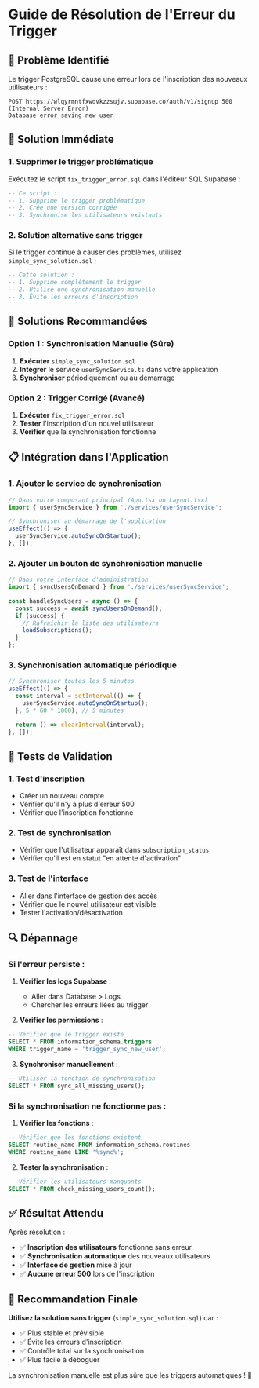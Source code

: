 # Guide de Résolution de l'Erreur du Trigger

## 🚨 **Problème Identifié**

Le trigger PostgreSQL cause une erreur lors de l'inscription des nouveaux utilisateurs :
```
POST https://wlqyrmntfxwdvkzzsujv.supabase.co/auth/v1/signup 500 (Internal Server Error)
Database error saving new user
```

## 🔧 **Solution Immédiate**

### 1. **Supprimer le trigger problématique**

Exécutez le script `fix_trigger_error.sql` dans l'éditeur SQL Supabase :

```sql
-- Ce script :
-- 1. Supprime le trigger problématique
-- 2. Crée une version corrigée
-- 3. Synchronise les utilisateurs existants
```

### 2. **Solution alternative sans trigger**

Si le trigger continue à causer des problèmes, utilisez `simple_sync_solution.sql` :

```sql
-- Cette solution :
-- 1. Supprime complètement le trigger
-- 2. Utilise une synchronisation manuelle
-- 3. Évite les erreurs d'inscription
```

## 🚀 **Solutions Recommandées**

### **Option 1 : Synchronisation Manuelle (Sûre)**

1. **Exécuter** `simple_sync_solution.sql`
2. **Intégrer** le service `userSyncService.ts` dans votre application
3. **Synchroniser** périodiquement ou au démarrage

### **Option 2 : Trigger Corrigé (Avancé)**

1. **Exécuter** `fix_trigger_error.sql`
2. **Tester** l'inscription d'un nouvel utilisateur
3. **Vérifier** que la synchronisation fonctionne

## 📋 **Intégration dans l'Application**

### 1. **Ajouter le service de synchronisation**

```typescript
// Dans votre composant principal (App.tsx ou Layout.tsx)
import { userSyncService } from './services/userSyncService';

// Synchroniser au démarrage de l'application
useEffect(() => {
  userSyncService.autoSyncOnStartup();
}, []);
```

### 2. **Ajouter un bouton de synchronisation manuelle**

```typescript
// Dans votre interface d'administration
import { syncUsersOnDemand } from './services/userSyncService';

const handleSyncUsers = async () => {
  const success = await syncUsersOnDemand();
  if (success) {
    // Rafraîchir la liste des utilisateurs
    loadSubscriptions();
  }
};
```

### 3. **Synchronisation automatique périodique**

```typescript
// Synchroniser toutes les 5 minutes
useEffect(() => {
  const interval = setInterval(() => {
    userSyncService.autoSyncOnStartup();
  }, 5 * 60 * 1000); // 5 minutes

  return () => clearInterval(interval);
}, []);
```

## 🧪 **Tests de Validation**

### 1. **Test d'inscription**
- Créer un nouveau compte
- Vérifier qu'il n'y a plus d'erreur 500
- Vérifier que l'inscription fonctionne

### 2. **Test de synchronisation**
- Vérifier que l'utilisateur apparaît dans `subscription_status`
- Vérifier qu'il est en statut "en attente d'activation"

### 3. **Test de l'interface**
- Aller dans l'interface de gestion des accès
- Vérifier que le nouvel utilisateur est visible
- Tester l'activation/désactivation

## 🔍 **Dépannage**

### Si l'erreur persiste :

1. **Vérifier les logs Supabase** :
   - Aller dans Database > Logs
   - Chercher les erreurs liées au trigger

2. **Vérifier les permissions** :
```sql
-- Vérifier que le trigger existe
SELECT * FROM information_schema.triggers 
WHERE trigger_name = 'trigger_sync_new_user';
```

3. **Synchroniser manuellement** :
```sql
-- Utiliser la fonction de synchronisation
SELECT * FROM sync_all_missing_users();
```

### Si la synchronisation ne fonctionne pas :

1. **Vérifier les fonctions** :
```sql
-- Vérifier que les fonctions existent
SELECT routine_name FROM information_schema.routines 
WHERE routine_name LIKE '%sync%';
```

2. **Tester la synchronisation** :
```sql
-- Vérifier les utilisateurs manquants
SELECT * FROM check_missing_users_count();
```

## ✅ **Résultat Attendu**

Après résolution :

- ✅ **Inscription des utilisateurs** fonctionne sans erreur
- ✅ **Synchronisation automatique** des nouveaux utilisateurs
- ✅ **Interface de gestion** mise à jour
- ✅ **Aucune erreur 500** lors de l'inscription

## 🎯 **Recommandation Finale**

**Utilisez la solution sans trigger** (`simple_sync_solution.sql`) car :

- ✅ Plus stable et prévisible
- ✅ Évite les erreurs d'inscription
- ✅ Contrôle total sur la synchronisation
- ✅ Plus facile à déboguer

La synchronisation manuelle est plus sûre que les triggers automatiques ! 🎉










